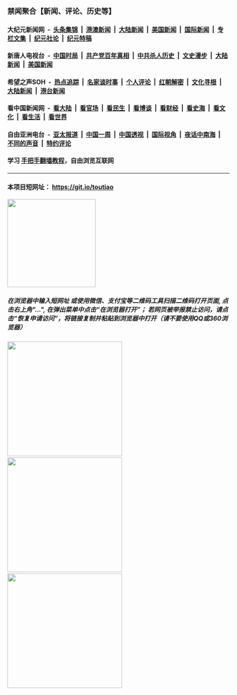 ### 禁闻聚合【新闻、评论、历史等】

#### 大纪元新闻网 &nbsp;-&nbsp; [头条集锦](indexes/E头条集锦.md?t=03091603) &nbsp;|&nbsp; [港澳新闻](indexes/E港澳新闻.md?t=03091603)  &nbsp;|&nbsp; [大陆新闻](indexes/E大陆新闻.md?t=03091603) &nbsp;|&nbsp; [美国新闻](indexes/E美国新闻.md?t=03091603) &nbsp;|&nbsp; [国际新闻](indexes/E国际新闻.md?t=03091603) &nbsp;|&nbsp; [专栏文集](indexes/E专栏文集.md?t=03091603) &nbsp;|&nbsp; [纪元社论](indexes/E纪元社论.md?t=03091603) &nbsp;|&nbsp; [纪元特稿](indexes/E纪元特稿.md?t=03091603) 

#### 新唐人电视台 &nbsp;-&nbsp; [中国时局](indexes/N中国时局.md?t=03091603) &nbsp;|&nbsp; [共产党百年真相](indexes/N共产党百年真相.md?t=03091603) &nbsp;|&nbsp; [中共杀人历史](indexes/N中共杀人历史.md?t=03091603) &nbsp;|&nbsp; [文史漫步](indexes/N文史漫步.md?t=03091603) &nbsp;|&nbsp; [大陆新闻](indexes/N大陆新闻.md?t=03091603) &nbsp;|&nbsp; [美国新闻](indexes/N美国新闻.md?t=03091603)

#### 希望之声SOH &nbsp;-&nbsp; [热点追踪](indexes/H热点追踪.md?t=03091603) &nbsp;|&nbsp; [名家谈时事](indexes/H名家谈时事.md?t=03091603) &nbsp;|&nbsp; [个人评论](indexes/H个人评论.md?t=03091603)  &nbsp;|&nbsp; [红朝解密](indexes/H红朝解密.md?t=03091603) &nbsp;|&nbsp; [文化寻根](indexes/H文化寻根.md?t=03091603) &nbsp;|&nbsp; [大陆新闻](indexes/H大陆新闻.md?t=03091603) &nbsp;|&nbsp; [港台新闻](indexes/H港台新闻.md?t=03091603)

#### 看中国新闻网 &nbsp;-&nbsp; [看大陆](indexes/S看大陆.md?t=03091603) &nbsp;|&nbsp; [看官场](indexes/S看官场.md?t=03091603) &nbsp;|&nbsp; [看民生](indexes/S看民生.md?t=03091603)  &nbsp;|&nbsp; [看博谈](indexes/S看博谈.md?t=03091603) &nbsp;|&nbsp; [看财经](indexes/S看财经.md?t=03091603) &nbsp;|&nbsp; [看史海](indexes/S看史海.md?t=03091603) &nbsp;|&nbsp; [看文化](indexes/S看文化.md?t=03091603) &nbsp;|&nbsp; [看生活](indexes/S看生活.md?t=03091603) &nbsp;|&nbsp; [看世界](indexes/S看世界.md?t=03091603)

#### 自由亚洲电台 &nbsp;-&nbsp; [亚太报道](indexes/R亚太报道.md?t=03091603) &nbsp;|&nbsp; [中国一周](indexes/R中国一周.md?t=03091603) &nbsp;|&nbsp; [中国透视](indexes/R中国透视.md?t=03091603)  &nbsp;|&nbsp; [国际视角](indexes/R国际视角.md?t=03091603) &nbsp;|&nbsp; [夜话中南海](indexes/R夜话中南海.md?t=03091603) &nbsp;|&nbsp; [不同的声音](indexes/R不同的声音.md?t=03091603) &nbsp;|&nbsp; [特约评论](indexes/R特约评论.md?t=03091603)

#### 学习 [手把手翻墙教程](https://github.com/gfw-breaker/guides/wiki)，自由浏览互联网

----

#### 本项目短网址： https://git.io/toutiao
<img src="https://raw.githubusercontent.com/gfw-breaker/banned-news/master/scripts/img/qr.png" width="200px"/>  

##### 在浏览器中输入短网址 或使用微信、支付宝等二维码工具扫描二维码打开页面, 点击右上角"...", 在弹出菜单中点击“在浏览器打开”； 若网页被举报禁止访问，请点击“恢复申请访问”，将链接复制并粘贴到浏览器中打开（请不要使用QQ或360浏览器）

<img src="https://raw.githubusercontent.com/gfw-breaker/banned-news/master/scripts/img/1.png" width="260px"/> &nbsp; <img src="https://raw.githubusercontent.com/gfw-breaker/banned-news/master/scripts/img/2.png" width="260px"/> &nbsp; <img src="https://raw.githubusercontent.com/gfw-breaker/banned-news/master/scripts/img/3.png" width="260px"/>
